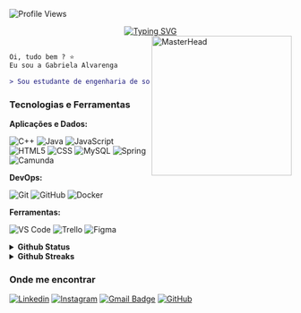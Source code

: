 ![Profile Views](https://komarev.com/ghpvc/?username=gabialvarenga&color=8A2BE2)

<div align="center">  
  <a href="https://git.io/typing-svg">  
    <img src="https://readme-typing-svg.herokuapp.com?font=Press+Start+2P&pause=1000&color=8A2BE2&center=true&vCenter=true&width=435&lines=I'm+Gabi+Alvarenga" alt="Typing SVG">  
  </a>  
</div> 

<div>
<img align="right" src="https://i.pinimg.com/originals/14/17/7f/14177fa3edbc68334fd1d578f473732f.gif" width="250" alt="MasterHead"></br>



``` diff
Oi, tudo bem ? ⭐ 
Eu sou a Gabriela Alvarenga 

> Sou estudante de engenharia de software!
```

</div>

### Tecnologias e Ferramentas  

**Aplicações e Dados:**  

![C++](https://img.shields.io/badge/-C++-333333?style=flat&logo=C%2B%2B&logoColor=00599C) 
![Java](https://img.shields.io/badge/-Java-333333?style=flat&logo=Java&logoColor=007396) 
![JavaScript](https://img.shields.io/badge/-JavaScript-333333?style=flat&logo=javascript) 
![HTML5](https://img.shields.io/badge/-HTML5-333333?style=flat&logo=HTML5) 
![CSS](https://img.shields.io/badge/-CSS-333333?style=flat&logo=CSS3&logoColor=1572B6) 
![MySQL](https://img.shields.io/badge/-MySQL-333333?style=flat&logo=mysql) 
![Spring](https://img.shields.io/badge/-Spring-333333?style=flat&logo=Spring&logoColor=6DB33F) 
![Camunda](https://img.shields.io/badge/-Camunda-333333?style=flat&logo=Camunda) 

**DevOps:**  

![Git](https://img.shields.io/badge/-Git-333333?style=flat&logo=git)
![GitHub](https://img.shields.io/badge/-GitHub-333333?style=flat&logo=github)
![Docker](https://img.shields.io/badge/-Docker-333333?style=flat&logo=docker)  


**Ferramentas:**  

![VS Code](https://img.shields.io/badge/-Visual%20Studio%20Code-333333?style=flat&logo=visual-studio-code&logoColor=007ACC)
![Trello](https://img.shields.io/badge/-Trello-333333?style=flat&logo=trello&logoColor=007ACC)
![Figma](https://img.shields.io/badge/-Figma-333333?style=flat&logo=figma&logoColor=007ACC)

<details>
  <summary><b>Github Status</b></summary>

  ![GitHub Stats](https://github-readme-stats.vercel.app/api?username=gabialvarenga&show_icons=true&theme=jolly&include_all_commits=true&count_private=true&hide_border=true)  
  ![Top Langs](https://github-readme-stats.vercel.app/api/top-langs/?username=gabialvarenga&layout=compact&langs_count=16&theme=jolly&hide_border=true)  

</details>

<details>
  <summary><b>Github Streaks</b></summary>

![Github Streak](https://github-readme-streak-stats.herokuapp.com?user=gabialvarenga&theme=jolly&hide_border=true&border_radius=7&date_format=j%2Fn%5B%2FY%5D)  
</details>

### Onde me encontrar  
[![Linkedin](https://img.shields.io/badge/-LinkedIn-blue?style=flat-square&logo=Linkedin&logoColor=white)](https://www.linkedin.com/in/gabriela-alvarenga-a70177318/)
[![Instagram](https://img.shields.io/badge/-Instagram-c13584?style=flat&labelColor=c13584&logo=instagram&logoColor=white)](https://www.instagram.com/gabialvarengac/)
[![Gmail Badge](https://img.shields.io/badge/-Email-D14836?style=flat-square&logo=Gmail&logoColor=white)](mailto:gabialvarenga4@gmail.com)
[![GitHub](https://img.shields.io/github/followers/gabialvarenga?label=follow&style=social)](https://github.com/gabialvarenga/)

 
